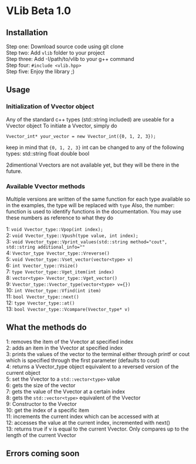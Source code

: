 # VLib Beta 1.0

## Installation

Step one: Download source code using git clone  
Step two: Add `vlib` folder to your project  
Step three: Add -I/path/to/vlib to your g++ command  
Step four: `#include <vlib.hpp>`  
Step five: Enjoy the library ;)  

## Usage

### Initialization of Vvector object

Any of the standard c++ types (std::string included) are useable for a Vvector object
To initiate a Vvector, simply do
```
Vvector_int* your_vector = new Vvector_int({0, 1, 2, 3});
```
keep in mind that `{0, 1, 2, 3}` int can be changed to any of the following types:
std::string
float
double
bool

2dimentional Vvectors are not available yet, but they will be there in the future.

### Available Vvector methods

Multiple versions are written of the same function for each type available so in the examples, the type will be replaced with `type`
Also, the number: function is used to identify functions in the documentation. You may use these numbers as reference to what they do

1: `void Vvector_type::Vpop(int index);`  
2: `void Vvector_type::Vpush(type value, int index);`  
3: `void Vvector_type::Vprint_values(std::string method="cout", std::string additional_info=""`  
4: `Vvector_type Vvector_type::Vreverse()`  
5: `void Vvector_type::Vset_vector(vector<type> v)`  
6: `int Vvector_type::Vsize()`  
7: `type Vvector_type::Vget_item(int index)`  
8: `vector<type> Vvector_type::Vget_vector()`  
9: `Vvector_type::Vvector_type(vector<type> v={})`  
10: `int VVector_type::Vfind(int item)`  
11: `bool Vvector_type::next()`  
12: `type Vvector_type::at()`  
13: `bool Vvector_type::Vcompare(Vvector_type* v)`  

## What the methods do

1: removes the item of the Vvector at specified index  
2: adds an item in the Vvector at specified index  
3: prints the values of the vector to the terminal either through printf or cout which is specified through the first parameter (defaults to cout)  
4: returns a Vvector_type object equivalent to a reversed version of the current object  
5: set the Vvector to a `std::vector<type>` value  
6: gets the size of the vector  
7: gets the value of the Vvector at a certain index  
8: gets the `std::vector<type>` equivalent of the Vvector  
9: Constructor to the Vvector  
10: get the index of a specific item  
11: increments the current index which can be accessed with at  
12: accesses the value at the current index, incremented with next()  
13: returns true if v is equal to the current Vvector. Only compares up to the length of the current Vvector  

## Errors coming soon